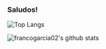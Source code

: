 ### Saludos!
<a>

![Top Langs](https://github-readme-stats.vercel.app/api/top-langs/?username=francogarcia02&hide=html&theme=radical&title_color=blue&layout=compact)

</a>  

![francogarcia02's github stats](https://github-readme-stats.vercel.app/api?username=francogarcia02&show_icons=true&theme=radical&title_color=blue&include_all_commits=true)

